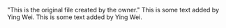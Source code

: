 "This is the original file created by the owner." 
This is some text added by Ying Wei.
This is some text added by Ying Wei.
